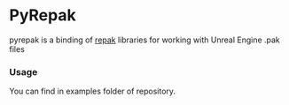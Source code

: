 # PyRepak

pyrepak is a binding of [repak](https://github.com/trumank/repak) libraries for working with Unreal Engine .pak files

### Usage 
You can find in examples folder of repository.